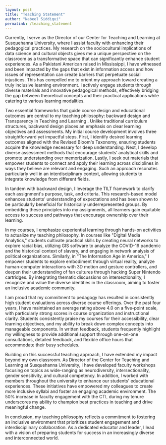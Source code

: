```yaml
---
layout: post
title: "Teaching Statement"
author: "Nabeel Siddiqui"
permalink: /teaching_statement
---
```

Currently, I serve as the Director of our Center for Teaching and Learning at Susquehanna University, where I assist faculty with enhancing their pedagogical practices. My research on the sociocultural implications of data science and cultural objects gives me a unique perspective on the classroom as a transformative space that can significantly enhance student experiences. As a Pakistani American raised in Mississippi, I have witnessed and been impacted by the gaps that exist in information access and how issues of representation can create barriers that perpetuate social injustices. This has compelled me to orient my approach toward creating a truly inclusive learning environment. I actively engage students through diverse materials and innovative pedagogical methods, effectively bridging the gap between theoretical concepts and their practical applications while catering to various learning modalities.

Two essential frameworks that guide course design and educational outcomes are central to my teaching philosophy: backward design and Transparency in Teaching and Learning . Unlike traditional curriculum structures, backward design places an emphasis on clear learning objectives and assessments. My initial course development involves three straightforward yet impactful steps. First, I identify desired learning outcomes aligned with the Revised Bloom's Taxonomy, ensuring students acquire the knowledge necessary for deep understanding. Next, I develop diverse assessment methods that encourage students’ analytical skills and promote understanding over memorization. Lastly, I seek out materials that empower students to connect and apply their learning across disciplines in ways they believe are relevant and engaging. Such an approach resonates particularly well in an interdisciplinary context, allowing students to integrate knowledge from different fields.

In tandem with backward design, I leverage the TILT framework to clarify each assignment's purpose, task, and criteria. This research-based model enhances students' understanding of expectations and has been shown to be particularly beneficial for historically underrepresented groups. By embedding these principles into my assignments, all learners gain equitable access to success and pathways that encourage ownership over their learning.

In my courses, I emphasize experiential learning through hands-on activities to actualize my teaching philosophy. In courses like "Digital Media Analytics," students cultivate practical skills by creating neural networks to explore racial bias, utilizing GIS software to analyze the COVID-19 pandemic and the historical context of slavery, and engaging in network analysis of political organizations. Similarly, in "The Information Age in America," I empower students to explore embodiment through virtual reality, analyze human-computer interactions with 3D motion and gesture controllers, and deepen their understanding of fan cultures through hacking Super Nintendo cartridges. By integrating thematic discussions on intersectionality, I recognize and value the diverse identities in the classroom, aiming to foster an inclusive academic community.

I am proud that my commitment to pedagogy has resulted in consistently high student evaluations across diverse course offerings. Over the past four years, I have maintained an average rating above 4.0 on a five-point scale, with particularly strong scores in course organization and instructional clarity. Students consistently praise my courses for their accessibility, clear learning objectives, and my ability to break down complex concepts into manageable components. In written feedback, students frequently highlight my willingness to provide additional support through one-on-one consultations, detailed feedback, and flexible office hours that accommodate their busy schedules.

Building on this successful teaching approach, I have extended my impact beyond my own classroom. As Director of the Center for Teaching and Learning at Susquehanna University, I have developed faculty workshops focusing on topics as wide-ranging as neurodiversity, intersectionality, gender sensitivity, and cultural competency. In addition, I worked with members throughout the university to enhance our students' educational experiences. These initiatives have empowered my colleagues to create more inclusive syllabi and foster an engaging academic environment. The 50% increase in faculty engagement with the CTL during my tenure underscores my ability to champion best practices in teaching and drive meaningful change.

In conclusion, my teaching philosophy reflects a commitment to fostering an inclusive environment that prioritizes student engagement and interdisciplinary collaboration. As a dedicated educator and leader, I lead with a vision of preparing students for success in an increasingly diverse and interconnected world. 